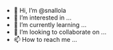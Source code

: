 - 👋 Hi, I’m @snallola
- 👀 I’m interested in ...
- 🌱 I’m currently learning ...
- 💞️ I’m looking to collaborate on ...
- 📫 How to reach me ...

<!---
snallola/snallola is a ✨ special ✨ repository because its `README.md` (this file) appears on your GitHub profile.
You can click the Preview link to take a look at your changes.
--->
